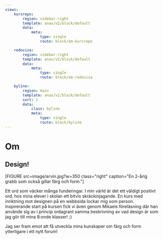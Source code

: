 ```yaml
---
views:
    kursrepo:
        region: sidebar-right
        template: anax/v2/block/default
        data:
            meta:
                type: single
                route: block/om-kursrepo

    redovisa:
        region: sidebar-right
        template: anax/v2/block/default
        data:
            meta:
                type: single
                route: block/om-redovisa

    byline:
        region: main
        template: anax/v2/block/default
        sort: 2
        data:
            class: byline
            meta:
                type: single
                route: block/byline
---
```

Om
=========================

Design!
------------------------

[FIGURE src=image/arvin.jpg?w=350 class="right" caption="En 2-årig grabb som också gillar färg och form."]

Ett ord som väcker många funderingar. I min värld är det ett väldigt positivt ord, hos mina elever i skolan ett bitvis skräckinjagande. En kurs med inriktning mot designen på en webbsida lockar mig som person. Inspirerande start på kursen fick vi även genom Mikaels föreläsning där han använde sig av i princip ordagrant samma beskrivning av vad design är som jag gör till mina 8:onde klasser! ;)

Jag ser fram emot att få utveckla mina kunskaper om färg och form ytterligare i ett nytt forum!
